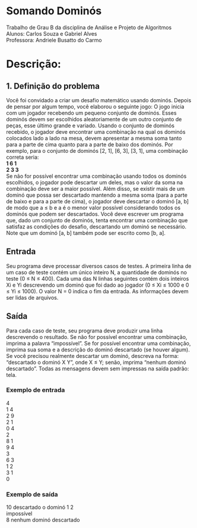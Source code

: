 # Somando Dominós
Trabalho de Grau B da disciplina de Análise e Projeto de Algoritmos  
Alunos: Carlos Souza e Gabriel Alves  
Professora: Andriele Busatto do Carmo  

# Descrição: 
## 1. Definição do problema
Você foi convidado a criar um desafio matemático usando dominós. Depois de
pensar por algum tempo, você elaborou o seguinte jogo:
O jogo inicia com um jogador recebendo um pequeno conjunto de dominós.
Esses dominós devem ser escolhidos aleatoriamente de um outro conjunto de
peças, esse último grande e variado. Usando o conjunto de dominós recebido, o
jogador deve encontrar uma combinação na qual os dominós colocados lado a lado
na mesa, devem apresentar a mesma soma tanto para a parte de cima quanto para
a parte de baixo dos dominós. Por exemplo, para o conjunto de dominós [2, 1], [6,
3], [3, 1], uma combinação correta seria:  
**1 6 1**  
**2 3 3**    
Se não for possível encontrar uma combinação usando todos os dominós
escolhidos, o jogador pode descartar um deles, mas o valor da soma na
combinação deve ser a maior possível. Além disso, se existir mais de um dominó
que possa ser descartado mantendo a mesma soma (para a parte de baixo e para a
parte de cima), o jogador deve descartar o dominó [a, b] de modo que a ≤ b e a é o
menor valor possível considerando todos os dominós que podem ser descartados.
Você deve escrever um programa que, dado um conjunto de dominós, tenta
encontrar uma combinação que satisfaz as condições do desafio, descartando um
dominó se necessário. Note que um dominó [a, b] também pode ser escrito como
[b, a].
## Entrada
Seu programa deve processar diversos casos de testes. A primeira linha de um caso
de teste contém um único inteiro N, a quantidade de dominós no teste (0 ≤ N ≤ 400).
Cada uma das N linhas seguintes contém dois inteiros Xi e Yi descrevendo um
dominó que foi dado ao jogador (0 ≤ Xi ≤ 1000 e 0 ≤ Yi ≤ 1000). O valor N = 0 indica
o fim da entrada. As informações devem ser lidas de arquivos.
## Saída
Para cada caso de teste, seu programa deve produzir uma linha descrevendo o
resultado. Se não for possível encontrar uma combinação, imprima a palavra
“impossível”. Se for possível encontrar uma combinação, imprima sua soma e a
descrição do dominó descartado (se houver algum). Se você precisou realmente
descartar um dominó, descreva na forma: “descartado o dominó X Y”, onde X ≤ Y;
senão, imprima “nenhum dominó descartado”. Todas as mensagens devem sem
impressas na saída padrão: tela.  
### Exemplo de entrada  
4  
1 4  
2 9  
2 1  
0 4  
2  
8 1  
9 4  
3  
6 3  
1 2  
3 1  
0  
### Exemplo de saída
10 descartado o dominó 1 2  
impossível  
8 nenhum dominó descartado  


